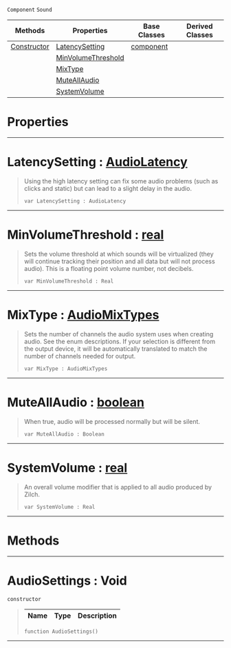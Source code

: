 `Component` `Sound`



|Methods|Properties|Base Classes|Derived Classes|
|---|---|---|---|
|[ Constructor](audiosettings.md#audiosettings-void)|[ LatencySetting](audiosettings.md#latencysetting-zilch-engi)|[component](component.md)| |
| |[ MinVolumeThreshold](audiosettings.md#minvolumethreshold-zero)| | |
| |[ MixType](audiosettings.md#mixtype-zilch-engine-docu)| | |
| |[ MuteAllAudio](audiosettings.md#muteallaudio-zilch-engine)| | |
| |[ SystemVolume](audiosettings.md#systemvolume-zilch-engine)| | |


 #  Properties


---  
 #  LatencySetting : [AudioLatency](../enum_reference.md#audiolatency)

> Using the high latency setting can fix some audio problems (such as clicks and static) but can lead to a slight delay in the audio.
> ``` lang=cpp, name=Nada
> var LatencySetting : AudioLatency


---  
 #  MinVolumeThreshold : [real](../nada_base_types/real.md)

> Sets the volume threshold at which sounds will be virtualized (they will continue tracking their position and all data but will not process audio). This is a floating point volume number, not decibels.
> ``` lang=cpp, name=Nada
> var MinVolumeThreshold : Real


---  
 #  MixType : [AudioMixTypes](../enum_reference.md#audiomixtypes)

> Sets the number of channels the audio system uses when creating audio. See the enum descriptions. If your selection is different from the output device, it will be automatically translated to match the number of channels needed for output.
> ``` lang=cpp, name=Nada
> var MixType : AudioMixTypes


---  
 #  MuteAllAudio : [boolean](../nada_base_types/boolean.md)

> When true, audio will be processed normally but will be silent.
> ``` lang=cpp, name=Nada
> var MuteAllAudio : Boolean


---  
 #  SystemVolume : [real](../nada_base_types/real.md)

> An overall volume modifier that is applied to all audio produced by Zilch.
> ``` lang=cpp, name=Nada
> var SystemVolume : Real


---  
 #  Methods


---  
 #  AudioSettings : Void

 `constructor`

> 
> |Name|Type|Description|
> |---|---|---|
> ``` lang=cpp, name=Nada
> function AudioSettings()
> ``` 


---  
 

 